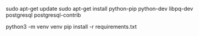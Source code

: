 sudo apt-get update
sudo apt-get install python-pip python-dev libpq-dev postgresql postgresql-contrib

python3 -m venv venv
pip install -r requirements.txt